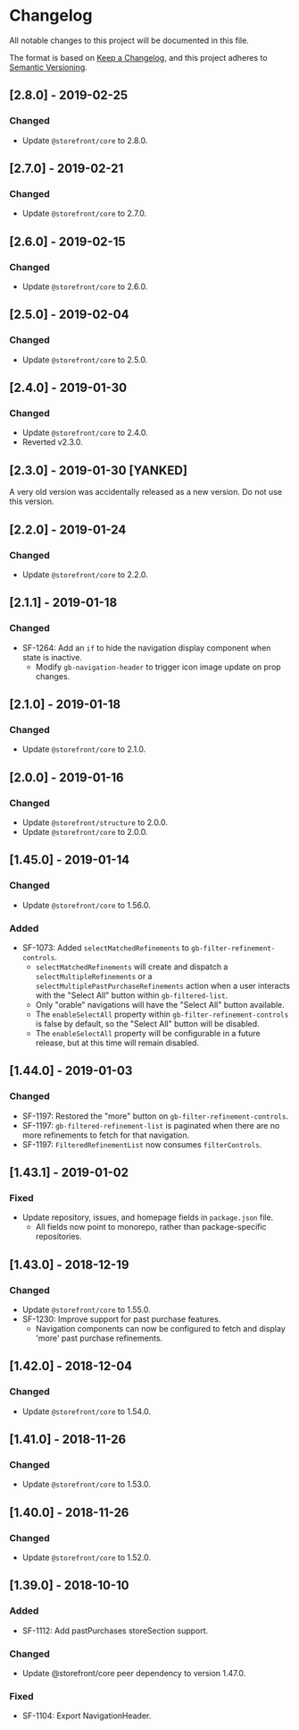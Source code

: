 # Changelog
All notable changes to this project will be documented in this file.

The format is based on [Keep a Changelog](https://keepachangelog.com/en/1.0.0/),
and this project adheres to [Semantic Versioning](https://semver.org/spec/v2.0.0.html).

## [2.8.0] - 2019-02-25
### Changed
- Update `@storefront/core` to 2.8.0.

## [2.7.0] - 2019-02-21
### Changed
- Update `@storefront/core` to 2.7.0.

## [2.6.0] - 2019-02-15
### Changed
- Update `@storefront/core` to 2.6.0.

## [2.5.0] - 2019-02-04
### Changed
- Update `@storefront/core` to 2.5.0.

## [2.4.0] - 2019-01-30
### Changed
- Update `@storefront/core` to 2.4.0.
- Reverted v2.3.0.

## [2.3.0] - 2019-01-30 [YANKED]
A very old version was accidentally released as a new version. Do not use this version.

## [2.2.0] - 2019-01-24
### Changed
- Update `@storefront/core` to 2.2.0.

## [2.1.1] - 2019-01-18
### Changed
- SF-1264: Add an `if` to hide the navigation display component when state is inactive.
  - Modify `gb-navigation-header` to trigger icon image update on prop changes.

## [2.1.0] - 2019-01-18
### Changed
- Update `@storefront/core` to 2.1.0.

## [2.0.0] - 2019-01-16
### Changed
- Update `@storefront/structure` to 2.0.0.
- Update `@storefront/core` to 2.0.0.

## [1.45.0] - 2019-01-14
### Changed
- Update `@storefront/core` to 1.56.0.

### Added
- SF-1073: Added `selectMatchedRefinements` to `gb-filter-refinement-controls`.
  - `selectMatchedRefinements` will create and dispatch a `selectMultipleRefinements` or a `selectMultiplePastPurchaseRefinements` action when a user interacts with the "Select All" button within `gb-filtered-list`.
  - Only "orable" navigations will have the "Select All" button available.
  - The `enableSelectAll` property within `gb-filter-refinement-controls` is false by default, so the "Select All" button will be disabled.
  - The `enableSelectAll` property will be configurable in a future release, but at this time will remain disabled.

## [1.44.0] - 2019-01-03
### Changed
- SF-1197: Restored the "more" button on `gb-filter-refinement-controls`.
- SF-1197: `gb-filtered-refinement-list` is paginated when there are no more refinements
  to fetch for that navigation.
- SF-1197: `FilteredRefinementList` now consumes `filterControls`.

## [1.43.1] - 2019-01-02
### Fixed
- Update repository, issues, and homepage fields in `package.json` file.
  - All fields now point to monorepo, rather than package-specific repositories.

## [1.43.0] - 2018-12-19
### Changed
- Update `@storefront/core` to 1.55.0.
- SF-1230: Improve support for past purchase features.
  - Navigation components can now be configured to fetch and display 'more' past purchase refinements.

## [1.42.0] - 2018-12-04
### Changed
- Update `@storefront/core` to 1.54.0.

## [1.41.0] - 2018-11-26
### Changed
- Update `@storefront/core` to 1.53.0.

## [1.40.0] - 2018-11-26
### Changed
- Update `@storefront/core` to 1.52.0.

## [1.39.0] - 2018-10-10
### Added
- SF-1112: Add pastPurchases storeSection support.

### Changed
- Update @storefront/core peer dependency to version 1.47.0.

### Fixed
- SF-1104: Export NavigationHeader.

